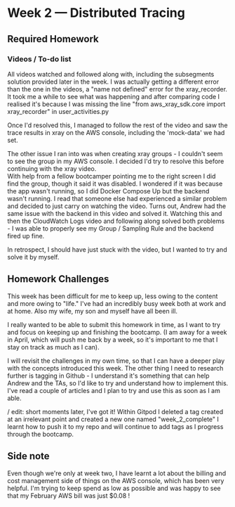 # Week 2 — Distributed Tracing

## Required Homework

### Videos / To-do list

All videos watched and followed along with, including the subsegments solution provided later in the week.  I was actually getting a different error than the one in the videos, a "name not defined" error for the xray_recorder.  It took me a while to see what was happening and after comparing code I realised it's because I was missing the line "from aws_xray_sdk.core import xray_recorder" in user_activities.py

Once I'd resolved this, I managed to follow the rest of the video and saw the trace results in xray on the AWS console, including the 'mock-data' we had set.

The other issue I ran into was when creating xray groups - I couldn't seem to see the group in my AWS console.  I decided I'd try to resolve this before continuing with the xray video.  
With help from a fellow bootcamper pointing me to the right screen I did find the group, though it said it was disabled.  I wondered if it was because the app wasn't running, so I did Docker Compose Up but the backend wasn't running.  I read that someone else had experienced a similar problem and decided to just carry on watching the video.  Turns out, Andrew had the same issue with the backend in this video and solved it.  Watching this and then the CloudWatch Logs video and following along solved both problems - I was able to properly see my Group / Sampling Rule and the backend fired up fine.

In retrospect, I should have just stuck with the video, but I wanted to try and solve it by myself.

## Homework Challenges

This week has been difficult for me to keep up, less owing to the content and more owing to "life."  I've had an incredibly busy week both at work and at home.  Also my wife, my son and myself have all been ill.

I really wanted to be able to submit this homework in time, as I want to try and focus on keeping up and finishing the bootcamp.  (I am away for a week in April, which will push me back by a week, so it's important to me that I stay on track as much as I can).

I will revisit the challenges in my own time, so that I can have a deeper play with the concepts introduced this week.
The other thing I need to research further is tagging in Github - I understand it's something that can help Andrew and the TAs, so I'd like to try and understand how to implement this.  I've read a couple of articles and I plan to try and use this as soon as I am able.

/ edit: short moments later, I've got it!  Within Gitpod I deleted a tag created at an irrelevant point and created a new one named "week_2_complete"
I learnt how to push it to my repo and will continue to add tags as I progress through the bootcamp.

## Side note

Even though we're only at week two, I have learnt a lot about the billing and cost management side of things on the AWS console, which has been very helpful.  I'm trying to keep spend as low as possible and was happy to see that my February AWS bill was just $0.08 !


